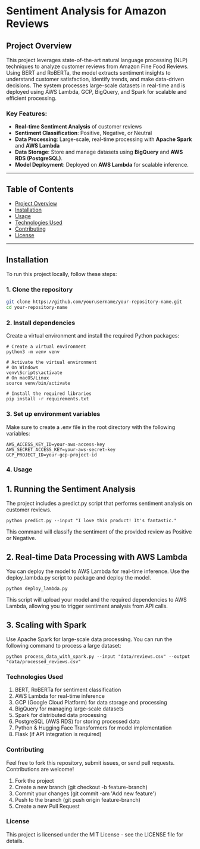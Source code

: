 # Sentiment Analysis for Amazon Reviews

## Project Overview

This project leverages state-of-the-art natural language processing (NLP) techniques to analyze customer reviews from Amazon Fine Food Reviews. Using BERT and RoBERTa, the model extracts sentiment insights to understand customer satisfaction, identify trends, and make data-driven decisions. The system processes large-scale datasets in real-time and is deployed using AWS Lambda, GCP, BigQuery, and Spark for scalable and efficient processing.

### Key Features:

- **Real-time Sentiment Analysis** of customer reviews
- **Sentiment Classification**: Positive, Negative, or Neutral
- **Data Processing**: Large-scale, real-time processing with **Apache Spark** and **AWS Lambda**
- **Data Storage**: Store and manage datasets using **BigQuery** and **AWS RDS (PostgreSQL)**.
- **Model Deployment**: Deployed on **AWS Lambda** for scalable inference.

---

## Table of Contents

- [Project Overview](#project-overview)
- [Installation](#installation)
- [Usage](#usage)
- [Technologies Used](#technologies-used)
- [Contributing](#contributing)
- [License](#license)

---

## Installation

To run this project locally, follow these steps:

### 1. Clone the repository

```bash
git clone https://github.com/yourusername/your-repository-name.git
cd your-repository-name
```


### 2. Install dependencies
Create a virtual environment and install the required Python packages:

```
# Create a virtual environment
python3 -m venv venv

# Activate the virtual environment
# On Windows
venv\Scripts\activate
# On macOS/Linux
source venv/bin/activate

# Install the required libraries
pip install -r requirements.txt

```

### 3. Set up environment variables
Make sure to create a .env file in the root directory with the following variables:

```
AWS_ACCESS_KEY_ID=your-aws-access-key
AWS_SECRET_ACCESS_KEY=your-aws-secret-key
GCP_PROJECT_ID=your-gcp-project-id

```


### 4. Usage
## 1. Running the Sentiment Analysis
The project includes a predict.py script that performs sentiment analysis on customer reviews.

```python predict.py --input "I love this product! It's fantastic." ```

This command will classify the sentiment of the provided review as Positive or Negative.

## 2. Real-time Data Processing with AWS Lambda
You can deploy the model to AWS Lambda for real-time inference. Use the deploy_lambda.py script to package and deploy the model.

```python deploy_lambda.py```

This script will upload your model and the required dependencies to AWS Lambda, allowing you to trigger sentiment analysis from API calls.

## 3. Scaling with Spark
Use Apache Spark for large-scale data processing. You can run the following command to process a large dataset:


```python process_data_with_spark.py --input "data/reviews.csv" --output "data/processed_reviews.csv"```




### Technologies Used
1. BERT, RoBERTa for sentiment classification
2. AWS Lambda for real-time inference
3. GCP (Google Cloud Platform) for data storage and processing
4. BigQuery for managing large-scale datasets
5. Spark for distributed data processing
6. PostgreSQL (AWS RDS) for storing processed data
7. Python & Hugging Face Transformers for model implementation
8. Flask (if API integration is required)

### Contributing
Feel free to fork this repository, submit issues, or send pull requests. Contributions are welcome!

1. Fork the project
2. Create a new branch (git checkout -b feature-branch)
3. Commit your changes (git commit -am 'Add new feature')
4. Push to the branch (git push origin feature-branch)
5. Create a new Pull Request

### License
This project is licensed under the MIT License - see the LICENSE file for details.






